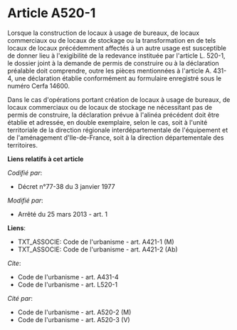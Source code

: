 # Article A520-1

Lorsque la construction de locaux à usage de bureaux, de locaux commerciaux ou de locaux de stockage ou la transformation en
de tels locaux de locaux précédemment affectés à un autre usage est susceptible de donner lieu à l'exigibilité de la
redevance instituée par l'article L. 520-1, le dossier joint à la demande de permis de construire ou à la déclaration
préalable doit comprendre, outre les pièces mentionnées à l'article A. 431-4, une déclaration établie conformément au
formulaire enregistré sous le numéro Cerfa 14600. 

Dans le cas d'opérations portant création de locaux à usage de bureaux, de locaux commerciaux ou de locaux de stockage ne
nécessitant pas de permis de construire, la déclaration prévue à l'alinéa précédent doit être établie et adressée, en double
exemplaire, selon le cas, soit à l'unité territoriale de la direction régionale interdépartementale de l'équipement et de
l'aménagement d'Ile-de-France, soit à la direction départementale des territoires.

**Liens relatifs à cet article**

_Codifié par_:

  - Décret n°77-38 du 3 janvier 1977

_Modifié par_:

  - Arrêté du 25 mars 2013 - art. 1

**Liens**:

  - TXT_ASSOCIE: Code de l'urbanisme - art. A421-1 (M)
  - TXT_ASSOCIE: Code de l'urbanisme - art. A421-2 (Ab)

_Cite_:

  - Code de l'urbanisme - art. A431-4
  - Code de l'urbanisme - art. L520-1

_Cité par_:

  - Code de l'urbanisme - art. A520-2 (M)
  - Code de l'urbanisme - art. A520-3 (V)
